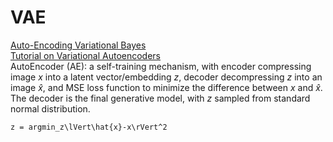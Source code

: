 # VAE
[Auto-Encoding Variational Bayes](http://web2.cs.columbia.edu/~blei/fogm/2018F/materials/KingmaWelling2013.pdf)  
[Tutorial on Variational Autoencoders](https://arxiv.org/pdf/1606.05908)  
AutoEncoder (AE): a self-training mechanism, with encoder compressing image $x$ into a latent vector/embedding $z$, decoder decompressing $z$ into an image $\hat{x}$, and MSE loss function to minimize the difference between $x$ and $\hat{x}$. The decoder is the final generative model, with $z$ sampled from standard normal distribution.
```\math
z = argmin_z\lVert\hat{x}-x\rVert^2
```
